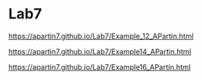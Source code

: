 # Lab7
https://apartin7.github.io/Lab7/Example_12_APartin.html

https://apartin7.github.io/Lab7/Example14_APartin.html

https://apartin7.github.io/Lab7/Example16_APartin.html
